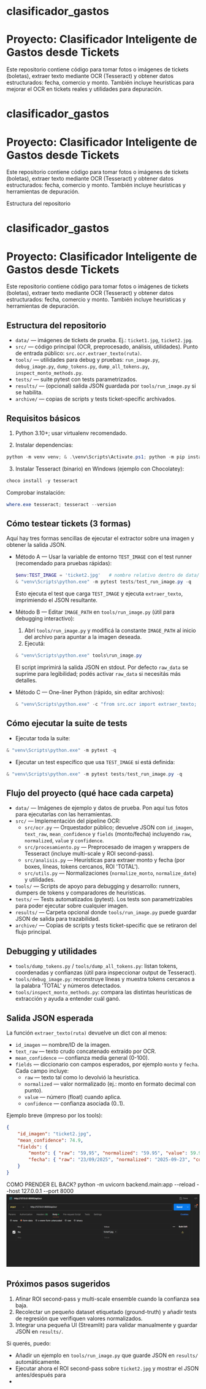 # clasificador_gastos

Proyecto: Clasificador Inteligente de Gastos desde Tickets
=========================================================

Este repositorio contiene código para tomar fotos o imágenes de tickets (boletas), extraer texto mediante OCR (Tesseract) y obtener datos estructurados: fecha, comercio y monto. También incluye heurísticas para mejorar el OCR en tickets reales y utilidades para depuración.
# clasificador_gastos

Proyecto: Clasificador Inteligente de Gastos desde Tickets
=========================================================

Este repositorio contiene código para tomar fotos o imágenes de tickets (boletas), extraer texto mediante OCR (Tesseract) y obtener datos estructurados: fecha, comercio y monto. También incluye heurísticas y herramientas de depuración.

Estructura del repositorio
# clasificador_gastos

Proyecto: Clasificador Inteligente de Gastos desde Tickets
=========================================================

Este repositorio contiene código para tomar fotos o imágenes de tickets (boletas), extraer texto mediante OCR (Tesseract) y obtener datos estructurados: fecha, comercio y monto. También incluye heurísticas y herramientas de depuración.

## Estructura del repositorio

- `data/` — imágenes de tickets de prueba. Ej.: `ticket1.jpg`, `ticket2.jpg`.
- `src/` — código principal (OCR, preprocesado, análisis, utilidades). Punto de entrada público: `src.ocr.extraer_texto(ruta)`.
- `tools/` — utilidades para debug y pruebas: `run_image.py`, `debug_image.py`, `dump_tokens.py`, `dump_all_tokens.py`, `inspect_monto_methods.py`.
- `tests/` — suite pytest con tests parametrizados.
- `results/` — (opcional) salida JSON guardada por `tools/run_image.py` si se habilita.
- `archive/` — copias de scripts y tests ticket-specific archivados.

## Requisitos básicos

1) Python 3.10+; usar virtualenv recomendado.

2) Instalar dependencias:

```powershell
python -m venv venv; & .\venv\Scripts\Activate.ps1; python -m pip install -r requirements.txt
```

3) Instalar Tesseract (binario) en Windows (ejemplo con Chocolatey):

```powershell
choco install -y tesseract
```

Comprobar instalación:

```powershell
where.exe tesseract; tesseract --version
```

## Cómo testear tickets (3 formas)

Aquí hay tres formas sencillas de ejecutar el extractor sobre una imagen y obtener la salida JSON.

- Método A — Usar la variable de entorno `TEST_IMAGE` con el test runner (recomendado para pruebas rápidas):

	```powershell
	$env:TEST_IMAGE = 'ticket2.jpg'   # nombre relativo dentro de data/ o ruta absoluta
	& "venv\Scripts\python.exe" -m pytest tests/test_run_image.py -q
	```

	Esto ejecuta el test que carga `TEST_IMAGE` y ejecuta `extraer_texto`, imprimiendo el JSON resultante.

- Método B — Editar `IMAGE_PATH` en `tools/run_image.py` (útil para debugging interactivo):

	1. Abrí `tools/run_image.py` y modificá la constante `IMAGE_PATH` al inicio del archivo para apuntar a la imagen deseada.
	2. Ejecutá:

	```powershell
	& "venv\Scripts\python.exe" tools\run_image.py
	```

	El script imprimirá la salida JSON en stdout. Por defecto `raw_data` se suprime para legibilidad; podés activar `raw_data` si necesitás más detalles.

- Método C — One-liner Python (rápido, sin editar archivos):

	```powershell
	& "venv\Scripts\python.exe" -c "from src.ocr import extraer_texto; import json; r=extraer_texto('./data/ticket2.jpg'); print(json.dumps(r, ensure_ascii=False, indent=2))"
	```

## Cómo ejecutar la suite de tests

- Ejecutar toda la suite:

```powershell
& "venv\Scripts\python.exe" -m pytest -q
```

- Ejecutar un test específico que usa `TEST_IMAGE` si está definida:

```powershell
& "venv\Scripts\python.exe" -m pytest tests/test_run_image.py -q
```

## Flujo del proyecto (qué hace cada carpeta)

- `data/` — Imágenes de ejemplo y datos de prueba. Pon aquí tus fotos para ejecutarlas con las herramientas.
- `src/` — Implementación del pipeline OCR:
	- `src/ocr.py` — Orquestador público; devuelve JSON con `id_imagen`, `text_raw`, `mean_confidence` y `fields` (monto/fecha) incluyendo `raw`, `normalized`, `value` y `confidence`.
	- `src/procesamiento.py` — Preprocesado de imagen y wrappers de Tesseract (incluye multi-scale y ROI second-pass).
	- `src/analisis.py` — Heurísticas para extraer monto y fecha (por boxes, líneas, tokens cercanos, ROI 'TOTAL').
	- `src/utils.py` — Normalizaciones (`normalize_monto`, `normalize_date`) y utilidades.
- `tools/` — Scripts de apoyo para debugging y desarrollo: runners, dumpers de tokens y comparadores de heurísticas.
- `tests/` — Tests automatizados (pytest). Los tests son parametrizables para poder ejecutar sobre cualquier imagen.
- `results/` — Carpeta opcional donde `tools/run_image.py` puede guardar JSON de salida para trazabilidad.
- `archive/` — Copias de scripts y tests ticket-specific que se retiraron del flujo principal.

## Debugging y utilidades

- `tools/dump_tokens.py` / `tools/dump_all_tokens.py`: listan tokens, coordenadas y confianzas (útil para inspeccionar output de Tesseract).
- `tools/debug_image.py`: reconstruye líneas y muestra tokens cercanos a la palabra 'TOTAL' y números detectados.
- `tools/inspect_monto_methods.py`: compara las distintas heurísticas de extracción y ayuda a entender cuál ganó.

## Salida JSON esperada

La función `extraer_texto(ruta)` devuelve un dict con al menos:

- `id_imagen` — nombre/ID de la imagen.
- `text_raw` — texto crudo concatenado extraído por OCR.
- `mean_confidence` — confianza media general (0-100).
- `fields` — diccionario con campos esperados, por ejemplo `monto` y `fecha`. Cada campo incluye:
	- `raw` — texto tal como lo devolvió la heurística.
	- `normalized` — valor normalizado (ej.: monto en formato decimal con punto).
	- `value` — número (float) cuando aplica.
	- `confidence` — confianza asociada (0..1).

Ejemplo breve (impreso por los tools):

```json
{
	"id_imagen": "ticket2.jpg",
	"mean_confidence": 74.9,
	"fields": {
		"monto": { "raw": "59,95", "normalized": "59.95", "value": 59.95, "confidence": 0.78 },
		"fecha": { "raw": "23/09/2025", "normalized": "2025-09-23", "confidence": 0.91 }
	}
}
```
COMO PRENDER EL BACK?  python -m uvicorn backend.main:app --reload --host 127.0.0.1 --port 8000
![alt text](image.png)

## Próximos pasos sugeridos

1) Afinar ROI second-pass y multi-scale ensemble cuando la confianza sea baja.
2) Recolectar un pequeño dataset etiquetado (ground-truth) y añadir tests de regresión que verifiquen valores normalizados.
3) Integrar una pequeña UI (Streamlit) para validar manualmente y guardar JSON en `results/`.

Si querés, puedo:

- Añadir un ejemplo en `tools/run_image.py` que guarde JSON en `results/` automáticamente.
- Ejecutar ahora el ROI second-pass sobre `ticket2.jpg` y mostrar el JSON antes/después para 
- 